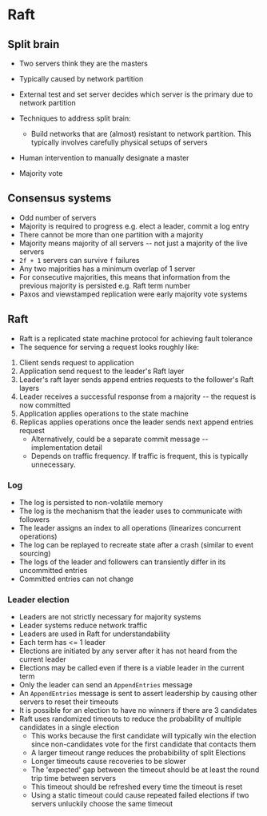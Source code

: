 # Raft

## Split brain
* Two servers think they are the masters
* Typically caused by network partition
* External test and set server decides which server is the primary due to network partition

* Techniques to address split brain:
    * Build networks that are (almost) resistant to network partition. This typically involves carefully physical setups of servers
* Human intervention to manually designate a master
* Majority vote

## Consensus systems
* Odd number of servers
* Majority is required to progress e.g. elect a leader, commit a log entry
* There cannot be more than one partition with a majority
* Majority means majority of all servers -- not just a majority of the live servers
* `2f + 1` servers can survive `f` failures
* Any two majorities has a minimum overlap of 1 server
* For consecutive majorities, this means that information from the previous majority is persisted e.g. Raft term number
* Paxos and viewstamped replication were early majority vote systems

## Raft
* Raft is a replicated state machine protocol for achieving fault tolerance
* The sequence for serving a request looks roughly like:
1. Client sends request to application
1. Application send request to the leader's Raft layer
1. Leader's raft layer sends append entries requests to the follower's Raft layers
1. Leader receives a successful response from a majority -- the request is now committed
1. Application applies operations to the state machine
1. Replicas applies operations once the leader sends next append entries request
    * Alternatively, could be a separate commit message -- implementation detail
    * Depends on traffic frequency. If traffic is frequent, this is typically unnecessary.

### Log
* The log is persisted to non-volatile memory
* The log is the mechanism that the leader uses to communicate with followers
* The leader assigns an index to all operations (linearizes concurrent operations)
* The log can be replayed to recreate state after a crash (similar to event sourcing)
* The logs of the leader and followers can transiently differ in its uncommitted entries
* Committed entries can not change

### Leader election
* Leaders are not strictly necessary for majority systems
* Leader systems reduce network traffic
* Leaders are used in Raft for understandability
* Each term has <= 1 leader
* Elections are initiated by any server after it has not heard from the current leader
* Elections may be called even if there is a viable leader in the current term
* Only the leader can send an `AppendEntries` message
* An `AppendEntries` message is sent to assert leadership by causing other servers to reset their timeouts
* It is possible for an election to have no winners if there are 3 candidates
* Raft uses randomized timeouts to reduce the probability of multiple candidates in a single election
    * This works because the first candidate will typically win the election since non-candidates vote for the first candidate that contacts them
    * A larger timeout range reduces the probabibility of split Elections
    * Longer timeouts cause recoveries to be slower 
    * The 'expected' gap between the timeout should be at least the round trip time between servers
    * This timeout should be refreshed every time the timeout is reset
    * Using a static timeout could cause repeated failed elections if two servers unluckily choose the same timeout
